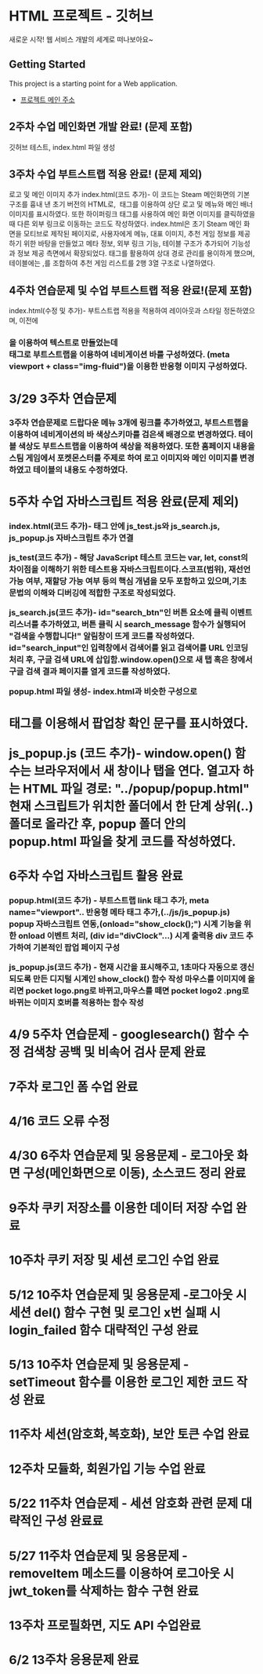 # HTML 프로젝트 - 깃허브
새로운 시작! 웹 서비스 개발의 세계로 떠나보아요~
## Getting Started
This project is a starting point for a Web application.
- [프로젝트 메인 주소](https://github.com/Ksw0929/WEB_MAIN)
## 2주차 수업 메인화면 개발 완료! (문제 포함) 
 깃허브 테스트, index.html 파일 생성 

## 3주차 수업 부트스트랩 적용 완료! (문제 제외) 
 로고 및 메인 이미지 추가 index.html(코드 추가)- 이 코드는 Steam 메인화면의 기본 구조를 흉내 낸 초기 버전의 HTML로, <img> 태그를 이용하여 상단 로고 및 메뉴와 메인 배너 이미지를 표시하였다. 또한 하이퍼링크 <a> 태그를 사용하여 메인 화면 이미지를 클릭하였을 때 다른 외부 링크로 이동하는 코드도 작성하였다. index.html은 초기 Steam 메인 화면을 모티브로 제작된 페이지로, 사용자에게 메뉴, 대표 이미지, 추천 게임 정보를 제공하기 위한 바탕을 만들었고 메타 정보, 외부 링크 기능, 테이블 구조가 추가되어 기능성과 정보 제공 측면에서 확장되었다. <base> 태그를 활용하여 상대 경로 관리를 용이하게 했으며, 테이블에는 <tr>,<td>를 조합하여 추천 게임 리스트를 2행 3열 구조로 나열하였다.

## 4주차 연습문제 및 수업 부트스트랩 적용 완료!(문제 포함) 
 index.html(수정 및 추가)- 부트스트랩 적용을 적용하여 레이아웃과 스타일 정돈하였으며, 이전에 <h3>을 이용하여 텍스트로 만들었는데 <nav> 태그로 부트스트랩을 이용하여 네비게이션 바를 구성하였다. (meta viewport + class="img-fluid")을 이용한 반응형 이미지 구성하였다. 

## 3/29 3주차 연습문제 
 3주차 연습문제로 드랍다운 메뉴 3개에 링크를 추가하였고, 부트스트랩을 이용하여 네비게이션의 바 색상스키마를 검은색 배경으로 변경하였다. 테이블 색상도 부트스트랩을 이용하여 색상을 적용하였다. 또한 홈페이지 내용을 스팀 게임에서 포켓몬스터를 주제로 하여 로고 이미지와 메인 이미지를 변경하였고 테이블의 내용도 수정하였다.

## 5주차 수업 자바스크립트 적용 완료(문제 제외)
index.html(코드 추가)- <head> 태그 안에 js_test.js와 js_search.js, js_popup.js 자바스크립트 추가 연결 

js_test(코드 추가) - 해당 JavaScript 테스트 코드는 var, let, const의 차이점을 이해하기 위한 테스트용 자바스크립트이다.스코프(범위), 재선언 가능 여부, 재할당 가능 여부 등의 핵심 개념을 모두 포함하고 있으며,기초 문법의 이해와 디버깅에 적합한 구조로 작성되었다.

js_search.js(코드 추가)- id="search_btn"인 버튼 요소에 클릭 이벤트 리스너를 추가하였고, 버튼 클릭 시 search_message 함수가 실행되어 "검색을 수행합니다!" 알림창이 뜨게 코드를 작성하였다. id="search_input"인 입력창에서 검색어를 읽고 검색어를 URL 인코딩 처리 후, 구글 검색 URL에 삽입함.window.open()으로 새 탭 혹은 창에서 구글 검색 결과 페이지를 열게 코드를 작성하였다.

popup.html 파일 생성- index.html과 비슷한 구성으로 <h1> 태그를 이용해서 팝업창 확인 문구를 표시하였다.

js_popup.js (코드 추가)- window.open() 함수는 브라우저에서 새 창이나 탭을 연다. 열고자 하는 HTML 파일 경로: "../popup/popup.html" 현재 스크립트가 위치한 폴더에서 한 단계 상위(..) 폴더로 올라간 후, popup 폴더 안의 popup.html 파일을 찾게 코드를 작성하였다.



## 6주차 수업 자바스크립트 활용 완료
popup.html(코드 추가) - 부트스트랩 link 태그 추가, meta name="viewport".. 반응형 메타 태그 추가,(../js/js_popup.js) popup 자바스크립트 연동,(onload="show_clock();") 시계 기능을 위한 onload 이벤트 처리, (div id="divClock"...) 시계 출력용 div 코드 추가하여 기본적인 팝업 페이지 구성 

js_popup.js(코드 추가) - 현재 시간을 표시해주고, 1초마다 자동으로 갱신되도록 만든 디지털 시계인 show_clock() 함수 작성
마우스를 이미지에 올리면 pocket logo.png로 바뀌고,마우스를 떼면 pocket logo2 .png로 바뀌는 이미지 호버를 적용하는 함수 작성

## 4/9 5주차 연습문제 - googlesearch() 함수 수정 검색창 공백 및 비속어 검사 문제 완료 
## 7주차 로그인 폼 수업 완료 
## 4/16 코드 오류 수정 
## 4/30 6주차 연습문제 및 응용문제 - 로그아웃 화면 구성(메인화면으로 이동), 소스코드 정리 완료
## 9주차 쿠키 저장소를 이용한 데이터 저장 수업 완료 
## 10주차 쿠키 저장 및 세션 로그인 수업 완료 
## 5/12 10주차 연습문제 및 응용문제 -로그아웃 시 세션 del() 함수 구현 및 로그인 x번 실패 시 login_failed 함수 대략적인 구성 완료
## 5/13 10주차 연습문제 및 응용문제 - setTimeout 함수를 이용한 로그인 제한 코드 작성 완료 
## 11주차 세션(암호화,복호화), 보안 토큰 수업 완료
## 12주차 모듈화, 회원가입 기능 수업 완료 
## 5/22 11주차 연습문제 - 세션 암호화 관련 문제 대략적인 구성 완료료
## 5/27 11주차 연습문제 및 응용문제 - removeltem 메소드를 이용하여 로그아웃 시 jwt_token를 삭제하는 함수 구현 완료
## 13주차 프로필화면, 지도 API 수업완료 
## 6/2 13주차 응용문제 완료 